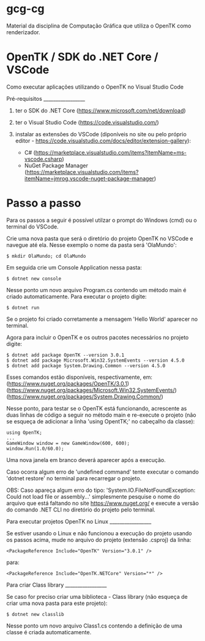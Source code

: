 # gcg-cg
Material da disciplina de Computação Gráfica que utiliza o OpenTK como renderizador.

# OpenTK / SDK do .NET Core / VSCode
Como executar aplicações utilizando o OpenTK no Visual Studio Code

Pré-requisitos _________________

1) ter o SDK do .NET Core (https://www.microsoft.com/net/download)

2) ter o Visual Studio Code (https://code.visualstudio.com/)

3) instalar as extensões do VSCode (diponíveis no site ou pelo próprio editor - https://code.visualstudio.com/docs/editor/extension-gallery):
   - C# (https://marketplace.visualstudio.com/items?itemName=ms-vscode.csharp)
   - NuGet Package Manager (https://marketplace.visualstudio.com/items?itemName=jmrog.vscode-nuget-package-manager)

# Passo a passo
   Para os passos a seguir é possível utilzar o prompt do Windows (cmd) ou o terminal do VSCode.

Crie uma nova pasta que será o diretório do projeto OpenTK no VSCode e navegue até ela. Nesse exemplo o nome da pasta será 'OlaMundo':

	$ mkdir OlaMundo; cd OlaMundo

Em seguida crie um Console Application nessa pasta:

	$ dotnet new console

Nesse ponto um novo arquivo Program.cs contendo um método main é criado automaticamente. Para executar o projeto digite:

	$ dotnet run

Se o projeto foi criado corretamente a mensagem 'Hello World' aparecer no terminal.

Agora para incluir o OpenTK e os outros pacotes necessários no projeto digite:

	$ dotnet add package OpenTK --version 3.0.1
	$ dotnet add package Microsoft.Win32.SystemEvents --version 4.5.0
	$ dotnet add package System.Drawing.Common --version 4.5.0

Esses comandos estão disponíveis, respectivamente, em:
	(https://www.nuget.org/packages/OpenTK/3.0.1)
	(https://www.nuget.org/packages/Microsoft.Win32.SystemEvents/)
	(https://www.nuget.org/packages/System.Drawing.Common/)

Nesse ponto, para testar se o OpenTK está funcionando, acrescente as duas linhas de código a seguir no método main e re-execute o projeto (não se esqueça de adicionar a linha 'using OpentTK;' no cabeçalho da classe):

	using OpenTK;
	...
	GameWindow window = new GameWindow(600, 600);
	window.Run(1.0/60.0);


Uma nova janela em branco deverá aparecer após a execução.

Caso ocorra algum erro de 'undefined command' tente executar o comando 'dotnet restore' no terminal para recarregar o projeto.

OBS: Caso apareça algum erro do tipo:
	'System.IO.FileNotFoundException: Could not load file or assembly...' 
simplesmente pesquise o nome do arquivo que está faltando no site https://www.nuget.org/ e execute a versão do comando .NET CLI no diretório do projeto pelo terminal.

Para executar projetos OpenTK no Linux _________________

Se estiver usando o Linux e não funcionou a execução do projeto usando os passos acima, mude no arquivo do projeto (extensão .csproj) da linha:
	
	<PackageReference Include="OpenTK" Version="3.0.1" />

para:
	
	<PackageReference Include="OpenTK.NETCore" Version="*" />

Para criar Class library _________________

Se caso for preciso criar uma biblioteca - Class library (não esqueça de criar uma nova pasta para este projeto):

	$ dotnet new classlib

Nesse ponto um novo arquivo Class1.cs contendo a definição de uma classe é criada automaticamente.
